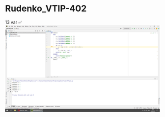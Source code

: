 # Rudenko_VTIP-402
13 var
:white_check_mark:
![IMAGE TEXT](https://github.com/harvey133/Rudenko_VTIP-402/blob/master/Безымянный.png)
